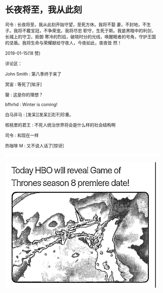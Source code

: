 # 长夜将至，我从此刻

司令 : 长夜将至，我从此刻开始守望，至死方休。我将不娶 妻，不封地，不生子。我将不戴宝冠，不争荣宠。我将尽忠 职守，生死于斯。我是黑暗中的利剑，长城上的守卫，抵御 寒冷的烈焰，破晓时分的光线，唤醒眠者的号角，守护王国 的坚盾。我将生命与荣耀献给守夜人，今夜如此，夜夜皆 然！

2019-01-15(18 赞)

评论区：

John Smith : 第八季终于来了

冥宙 : 等死了[呲牙]

罄 : 这是你的理想？

bfhrhd : Winter is coming!

白马非马 : [发呆][发呆][流汗]珍重。

核桃里的君王 : 不死人统治世界将会是什么样的社会结构啊

司令 : 和现在一样

热咖啡 M : 又不说人话了[惊讶]

![image](img/Image_230.png)

![image](img/Image_231.png)